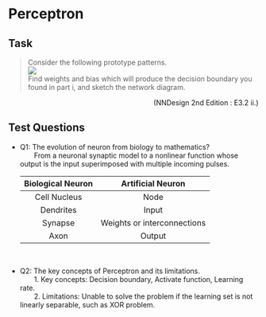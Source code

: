 # Perceptron
## Task
>Consider the following prototype patterns.  
><img src="https://i.loli.net/2020/04/06/43UdKOtx5aFuXVl.png">  <br>
>Find weights and bias which will produce the decision boundary you
>found in part i, and sketch the network diagram.

<div align=right>(NNDesign 2nd Edition : E3.2 ii.)</div>

## Test Questions
* Q1: The evolution of neuron from biology to mathematics?  
  &emsp;&emsp;From a neuronal synaptic model to a nonlinear function whose output is the input superimposed with multiple incoming pulses.  
  <center>

  |Biological Neuron|Artificial Neuron|
  |:----:|:----:|
  |Cell Nucleus|Node|
  |Dendrites|Input|
  |Synapse|Weights or interconnections|
  |Axon|Output|
  </center>
  </br>
* Q2: The key concepts of Perceptron and its limitations.   
  &emsp;&emsp;1. Key concepts: Decision boundary, Activate function, Learning rate.   
  &emsp;&emsp;2. Limitations: Unable to solve the problem if the learning set is not linearly separable, such as XOR problem.